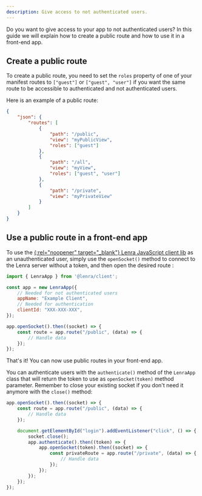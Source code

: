 ```yaml
---
description: Give access to not authenticated users.
---
```


Do you want to give access to your app to not authenticated users?
In this guide we will explain how to create a public route and how to use it in a front-end app.

## Create a public route

To create a public route, you need to set the `roles` property of one of your manifest routes to `["guest"]` or `["guest", "user"]` if you want the same route to be accessible to authenticated and not authenticated users.

Here is an example of a public route:

```json
{
	"json": {
		"routes": [
			{
				"path": "/public",
				"view": "myPublicView",
				"roles": ["guest"]
			},
			{
				"path": "/all",
				"view": "myView",
				"roles": ["guest", "user"]
			},
			{
				"path": "/private",
				"view": "myPrivateView"
			}
		]
	}
}
```

## Use a public route in a front-end app

To use the [{:rel="noopener" target="_blank"} Lenra JavaScript client lib](https://github.com/lenra-io/client-lib-js) as an unauthenticated user, simply use the `openSocket()` method to connect to the Lenra server without a token, and then open the desired route :

```js
import { LenraApp } from '@lenra/client';

const app = new LenraApp({
	// Needed for not authenticated users
	appName: "Example Client",
	// Needed for authentication
	clientId: "XXX-XXX-XXX",
});

app.openSocket().then((socket) => {
	const route = app.route("/public", (data) => {
		// Handle data
	});
});
```

That's it! You can now use public routes in your front-end app.

You can authenticate users with the `authenticate()` method of the `LenraApp` class that will return the token to use as `openSocket(token)` method parameter.
Remember to close your existing socket if you don't need it anymore with the `close()` method:

```js
app.openSocket().then((socket) => {
	const route = app.route("/public", (data) => {
		// Handle data
	});

	document.getElementById("login").addEventListener("click", () => {
		socket.close();
		app.authenticate().then((token) => {
			app.openSocket(token).then((socket) => {
				const privateRoute = app.route("/private", (data) => {
					// Handle data
				});
			});
		});
	});
});
```
